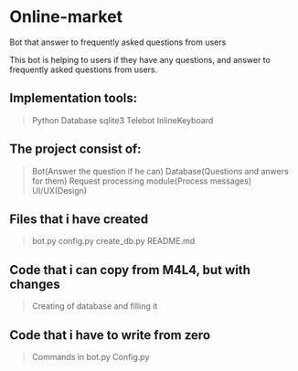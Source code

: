 # Online-market
Bot that answer to frequently asked questions from users


This bot is helping to users if they have any questions, and answer to frequently asked questions from users.


## Implementation tools:
> Python
> Database
> sqlite3
> Telebot
> InlineKeyboard

## The project consist of:
> Bot(Answer the question if he can)
> Database(Questions and anwers for them)
> Request processing module(Process messages)
> UI/UX(Design)


## Files that i have created
> bot.py
> config.py
> create_db.py
> README.md

## Code that i can copy from M4L4, but with changes
> Creating of database and filling it

## Code that i have to write from zero
> Commands in bot.py
> Config.py 



